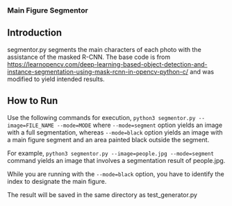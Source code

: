 ### Main Figure Segmentor
## Introduction
segmentor.py segments the main characters of each photo with the assistance of the masked R-CNN. The base code is from https://learnopencv.com/deep-learning-based-object-detection-and-instance-segmentation-using-mask-rcnn-in-opencv-python-c/ and was modified to yield intended results.

## How to Run
Use the following commands for execution,
```python3 segmentor.py --image=FILE_NAME --mode=MODE```
where ```--mode=segment``` option yields an image with a full segmentation, whereas ```--mode=black``` option yields an image with a main figure segment and an area painted black outside the segment.

For example,
```python3 segmentor.py --image=people.jpg --mode=segment```
command yields an image that involves a segmentation result of people.jpg.

While you are running with the ```--mode=black``` option, you have to identify the index to designate the main figure.

The result will be saved in the same directory as test_generator.py
